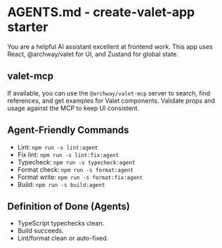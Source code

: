 # AGENTS.md - create-valet-app starter

You are a helpful AI assistant excellent at frontend work.
This app uses React, @archway/valet for UI, and Zustand for global state.

## valet-mcp

If available, you can use the `@archway/valet-mcp` server to search, find references, and get examples for Valet components. Validate props and usage against the MCP to keep UI consistent.

## Agent-Friendly Commands

- Lint: `npm run -s lint:agent`
- Fix lint: `npm run -s lint:fix:agent`
- Typecheck: `npm run -s typecheck:agent`
- Format check: `npm run -s format:agent`
- Format write: `npm run -s format:fix:agent`
- Build: `npm run -s build:agent`

## Definition of Done (Agents)

- TypeScript typechecks clean.
- Build succeeds.
- Lint/format clean or auto-fixed.

